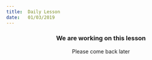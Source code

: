 ```yaml
---
title:  Daily Lesson
date:   01/03/2019
---
```


### <center>We are working on this lesson</center>
<center>Please come back later</center>